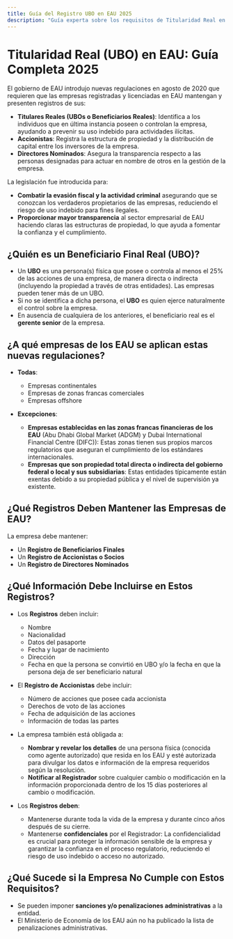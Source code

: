 ```yaml
---
title: Guía del Registro UBO en EAU 2025
description: "Guía experta sobre los requisitos de Titularidad Real en EAU. Visión completa de regulaciones, cumplimiento y obligaciones de información."
---
```


# Titularidad Real (UBO) en EAU: Guía Completa 2025

El gobierno de EAU introdujo nuevas regulaciones en agosto de 2020 que requieren que las empresas registradas y licenciadas en EAU mantengan y presenten registros de sus:

- **Titulares Reales (UBOs o Beneficiarios Reales)**: Identifica a los individuos que en última instancia poseen o controlan la empresa, ayudando a prevenir su uso indebido para actividades ilícitas.
- **Accionistas**: Registra la estructura de propiedad y la distribución de capital entre los inversores de la empresa.
- **Directores Nominados**: Asegura la transparencia respecto a las personas designadas para actuar en nombre de otros en la gestión de la empresa.

La legislación fue introducida para:

- **Combatir la evasión fiscal y la actividad criminal** asegurando que se conozcan los verdaderos propietarios de las empresas, reduciendo el riesgo de uso indebido para fines ilegales.
- **Proporcionar mayor transparencia** al sector empresarial de EAU haciendo claras las estructuras de propiedad, lo que ayuda a fomentar la confianza y el cumplimiento.

## ¿Quién es un Beneficiario Final Real (UBO)?

- Un **UBO** es una persona(s) física que posee o controla al menos el 25% de las acciones de una empresa, de manera directa o indirecta (incluyendo la propiedad a través de otras entidades). Las empresas pueden tener más de un UBO.
- Si no se identifica a dicha persona, el **UBO** es quien ejerce naturalmente el control sobre la empresa.
- En ausencia de cualquiera de los anteriores, el beneficiario real es el **gerente senior** de la empresa.

## ¿A qué empresas de los EAU se aplican estas nuevas regulaciones?

- **Todas**:

  - Empresas continentales
  - Empresas de zonas francas comerciales
  - Empresas offshore

- **Excepciones**:
  - **Empresas establecidas en las zonas francas financieras de los EAU** (Abu Dhabi Global Market (ADGM) y Dubai International Financial Centre (DIFC)): Estas zonas tienen sus propios marcos regulatorios que aseguran el cumplimiento de los estándares internacionales.
  - **Empresas que son propiedad total directa o indirecta del gobierno federal o local y sus subsidiarias**: Estas entidades típicamente están exentas debido a su propiedad pública y el nivel de supervisión ya existente.

## ¿Qué Registros Deben Mantener las Empresas de EAU?

La empresa debe mantener:

- Un **Registro de Beneficiarios Finales**
- Un **Registro de Accionistas o Socios**
- Un **Registro de Directores Nominados**

## ¿Qué Información Debe Incluirse en Estos Registros?

- Los **Registros** deben incluir:

  - Nombre
  - Nacionalidad
  - Datos del pasaporte
  - Fecha y lugar de nacimiento
  - Dirección
  - Fecha en que la persona se convirtió en UBO y/o la fecha en que la persona deja de ser beneficiario natural

- El **Registro de Accionistas** debe incluir:

  - Número de acciones que posee cada accionista
  - Derechos de voto de las acciones
  - Fecha de adquisición de las acciones
  - Información de todas las partes

- La empresa también está obligada a:

  - **Nombrar y revelar los detalles** de una persona física (conocida como agente autorizado) que resida en los EAU y esté autorizada para divulgar los datos e información de la empresa requeridos según la resolución.
  - **Notificar al Registrador** sobre cualquier cambio o modificación en la información proporcionada dentro de los 15 días posteriores al cambio o modificación.

- Los **Registros deben**:
  - Mantenerse durante toda la vida de la empresa y durante cinco años después de su cierre.
  - Mantenerse **confidenciales** por el Registrador: La confidencialidad es crucial para proteger la información sensible de la empresa y garantizar la confianza en el proceso regulatorio, reduciendo el riesgo de uso indebido o acceso no autorizado.

## ¿Qué Sucede si la Empresa No Cumple con Estos Requisitos?

- Se pueden imponer **sanciones y/o penalizaciones administrativas** a la entidad.
- El Ministerio de Economía de los EAU aún no ha publicado la lista de penalizaciones administrativas.
